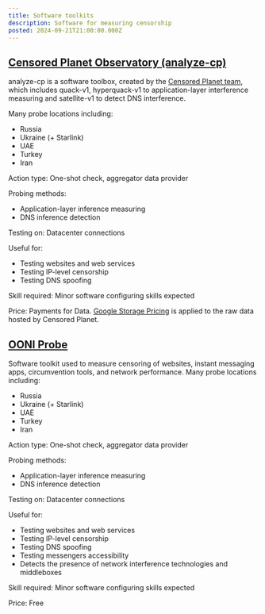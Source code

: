 ```yaml
---
title: Software toolkits
description: Software for measuring censorship
posted: 2024-09-21T21:00:00.000Z
---
```


## [Censored Planet Observatory (analyze-cp)](https://github.com/censoredplanet/censoredplanet)

analyze-cp is a software toolbox, created by the [Censored Planet team](https://data.censoredplanet.org/), which includes quack-v1, hyperquack-v1 to application-layer interference measuring and satellite-v1 to detect DNS interference.


Many probe locations including:

* Russia
* Ukraine (+ Starlink)
* UAE
* Turkey
* Iran

Action type: One-shot check, aggregator data provider

Probing methods:

* Application-layer inference measuring
* DNS inference detection

Testing on: Datacenter connections

Useful for:

* Testing websites and web services
* Testing IP-level censorship
* Testing DNS spoofing

Skill required: Minor software configuring skills expected

Price: Payments for Data. [Google Storage Pricing](https://cloud.google.com/storage/pricing) is applied to the raw data hosted by Censored Planet.

## [OONI Probe](https://ooni.org)

Software toolkit used to measure censoring of websites, instant messaging apps, circumvention tools, and network performance.
Many probe locations including:

* Russia
* Ukraine (+ Starlink)
* UAE
* Turkey
* Iran

Action type: One-shot check, aggregator data provider

Probing methods:

* Application-layer inference measuring
* DNS inference detection

Testing on: Datacenter connections

Useful for:

* Testing websites and web services
* Testing IP-level censorship
* Testing DNS spoofing
* Testing messengers accessibility
* Detects the presence of network interference technologies and middleboxes

Skill required: Minor software configuring skills expected

Price: Free
